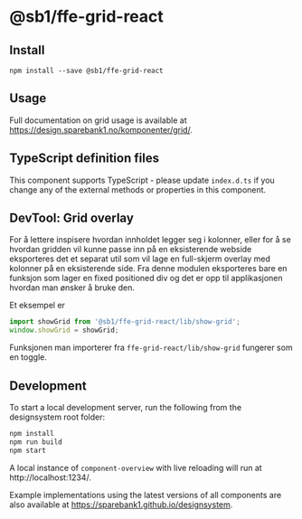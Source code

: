 # @sb1/ffe-grid-react

## Install

```
npm install --save @sb1/ffe-grid-react
```

## Usage

Full documentation on grid usage is available at https://design.sparebank1.no/komponenter/grid/.

## TypeScript definition files

This component supports TypeScript - please update `index.d.ts` if you change any
of the external methods or properties in this component.

## DevTool: Grid overlay

For å lettere inspisere hvordan innholdet legger seg i kolonner, eller for å se hvordan gridden vil kunne passe inn på en eksisterende webside eksporteres det et separat util som vil lage en full-skjerm overlay med kolonner på en eksisterende side. Fra denne modulen eksporteres bare en funksjon som lager en fixed positioned div og det er opp til applikasjonen hvordan man ønsker å bruke den.

Et eksempel er

```javascript
import showGrid from '@sb1/ffe-grid-react/lib/show-grid';
window.showGrid = showGrid;
```

Funksjonen man importerer fra `ffe-grid-react/lib/show-grid` fungerer som en toggle.

## Development

To start a local development server, run the following from the designsystem root folder:

```bash
npm install
npm run build
npm start
```

A local instance of `component-overview` with live reloading will run at http://localhost:1234/.

Example implementations using the latest versions of all components are also available at https://sparebank1.github.io/designsystem.
